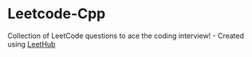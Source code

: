 # Leetcode-Cpp
Collection of LeetCode questions to ace the coding interview! - Created using [LeetHub](https://github.com/QasimWani/LeetHub)
